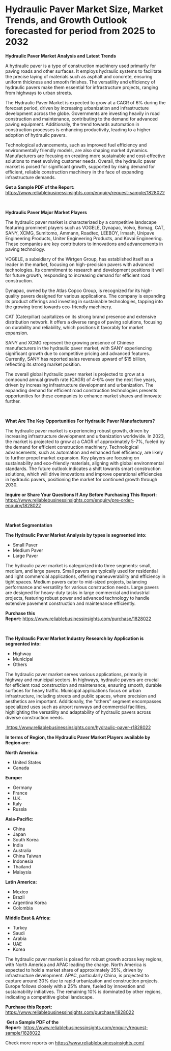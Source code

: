 <p><h1>Hydraulic Paver Market Size, Market Trends, and Growth Outlook forecasted for period from 2025 to 2032</h1></p><p><strong>Hydraulic Paver Market Analysis and Latest Trends</strong></p>
<p><p>A hydraulic paver is a type of construction machinery used primarily for paving roads and other surfaces. It employs hydraulic systems to facilitate the precise laying of materials such as asphalt and concrete, ensuring uniform thickness and smooth finishes. The versatility and efficiency of hydraulic pavers make them essential for infrastructure projects, ranging from highways to urban streets.</p><p>The Hydraulic Paver Market is expected to grow at a CAGR of 6% during the forecast period, driven by increasing urbanization and infrastructure development across the globe. Governments are investing heavily in road construction and maintenance, contributing to the demand for advanced paving equipment. Additionally, the trend towards automation in construction processes is enhancing productivity, leading to a higher adoption of hydraulic pavers. </p><p>Technological advancements, such as improved fuel efficiency and environmentally friendly models, are also shaping market dynamics. Manufacturers are focusing on creating more sustainable and cost-effective solutions to meet evolving customer needs. Overall, the hydraulic paver market is poised for significant growth, supported by rising demand for efficient, reliable construction machinery in the face of expanding infrastructure demands.</p></p>
<p><strong>Get a Sample PDF of the Report:&nbsp;</strong> <a href="https://www.reliablebusinessinsights.com/enquiry/request-sample/1828022?utm_campaign=3384&utm_medium=2&utm_source=Github&utm_content=ia&utm_term=12042025&utm_id=hydraulic-paver">https://www.reliablebusinessinsights.com/enquiry/request-sample/1828022</a></p>
<p>&nbsp;</p>
<p><strong>Hydraulic Paver Major Market Players</strong></p>
<p><p>The hydraulic paver market is characterized by a competitive landscape featuring prominent players such as VOGELE, Dynapac, Volvo, Bomag, CAT, SANY, XCMG, Sumitomo, Ammann, Roadtec, LEEBOY, Irmash, Unipave Engineering Products, Uniter Engineering Products, and Kovai Engineering. These companies are key contributors to innovations and advancements in paving technology.</p><p>VOGELE, a subsidiary of the Wirtgen Group, has established itself as a leader in the market, focusing on high-precision pavers with advanced technologies. Its commitment to research and development positions it well for future growth, responding to increasing demand for efficient road construction.</p><p>Dynapac, owned by the Atlas Copco Group, is recognized for its high-quality pavers designed for various applications. The company is expanding its product offerings and investing in sustainable technologies, tapping into the growing trend towards eco-friendly machinery.</p><p>CAT (Caterpillar) capitalizes on its strong brand presence and extensive distribution network. It offers a diverse range of paving solutions, focusing on durability and reliability, which positions it favorably for market expansion. </p><p>SANY and XCMG represent the growing presence of Chinese manufacturers in the hydraulic paver market, with SANY experiencing significant growth due to competitive pricing and advanced features. Currently, SANY has reported sales revenues upward of $15 billion, reflecting its strong market position.</p><p>The overall global hydraulic paver market is projected to grow at a compound annual growth rate (CAGR) of 4-6% over the next five years, driven by increasing infrastructure development and urbanization. The expanding demand for efficient road construction technologies presents opportunities for these companies to enhance market shares and innovate further.</p></p>
<p>&nbsp;</p>
<p><strong>What Are The Key Opportunities For Hydraulic Paver Manufacturers?</strong></p>
<p><p>The hydraulic paver market is experiencing robust growth, driven by increasing infrastructure development and urbanization worldwide. In 2023, the market is projected to grow at a CAGR of approximately 5-7%, fueled by the demand for efficient construction machinery. Technological advancements, such as automation and enhanced fuel efficiency, are likely to further propel market expansion. Key players are focusing on sustainability and eco-friendly materials, aligning with global environmental standards. The future outlook indicates a shift towards smart construction solutions, which will drive innovations and improve operational efficiencies in hydraulic pavers, positioning the market for continued growth through 2030.</p></p>
<p><strong>Inquire or Share Your Questions If Any Before Purchasing This Report:</strong> <a href="https://www.reliablebusinessinsights.com/enquiry/pre-order-enquiry/1828022?utm_campaign=3384&utm_medium=2&utm_source=Github&utm_content=ia&utm_term=12042025&utm_id=hydraulic-paver">https://www.reliablebusinessinsights.com/enquiry/pre-order-enquiry/1828022</a></p>
<p>&nbsp;</p>
<p><strong>Market Segmentation</strong></p>
<p><strong>The Hydraulic Paver Market Analysis by types is segmented into:</strong></p>
<p><ul><li>Small Paver</li><li>Medium Paver</li><li>Large Paver</li></ul></p>
<p><p>The hydraulic paver market is categorized into three segments: small, medium, and large pavers. Small pavers are typically used for residential and light commercial applications, offering maneuverability and efficiency in tight spaces. Medium pavers cater to mid-sized projects, balancing performance and versatility for various construction needs. Large pavers are designed for heavy-duty tasks in large commercial and industrial projects, featuring robust power and advanced technology to handle extensive pavement construction and maintenance efficiently.</p></p>
<p><strong>Purchase this Report:&nbsp;</strong><a href="https://www.reliablebusinessinsights.com/purchase/1828022?utm_campaign=3384&utm_medium=2&utm_source=Github&utm_content=ia&utm_term=12042025&utm_id=hydraulic-paver">https://www.reliablebusinessinsights.com/purchase/1828022</a></p>
<p>&nbsp;</p>
<p><strong>The Hydraulic Paver Market Industry Research by Application is segmented into:</strong></p>
<p><ul><li>Highway</li><li>Municipal</li><li>Others</li></ul></p>
<p><p>The hydraulic paver market serves various applications, primarily in highway and municipal sectors. In highways, hydraulic pavers are crucial for efficient road construction and maintenance, ensuring smooth, durable surfaces for heavy traffic. Municipal applications focus on urban infrastructure, including streets and public spaces, where precision and aesthetics are important. Additionally, the "others" segment encompasses specialized uses such as airport runways and commercial facilities, highlighting the versatility and adaptability of hydraulic pavers across diverse construction needs.</p></p>
<p><a href="https://www.reliablebusinessinsights.com/hydraulic-paver-r1828022?utm_campaign=3384&utm_medium=2&utm_source=Github&utm_content=ia&utm_term=12042025&utm_id=hydraulic-paver">&nbsp;https://www.reliablebusinessinsights.com/hydraulic-paver-r1828022</a></p>
<p><strong>In terms of Region, the Hydraulic Paver Market Players available by Region are:</strong></p>
<p>
    <p> <strong> North America: </strong>
        <ul>
            <li>United States</li>
            <li>Canada</li>
        </ul>
        </p> 
    <p> <strong> Europe: </strong>
        <ul>
            <li>Germany</li>
            <li>France</li>
            <li>U.K.</li>
            <li>Italy</li>
            <li>Russia</li>
        </ul>
        </p> 
    <p> <strong> Asia-Pacific: </strong>
        <ul>
            <li>China</li>
            <li>Japan</li>
            <li>South Korea</li>
            <li>India</li>
            <li>Australia</li>
            <li>China Taiwan</li>
            <li>Indonesia</li>
            <li>Thailand</li>
            <li>Malaysia</li>
        </ul>
        </p> 
    <p> <strong> Latin America: </strong>
        <ul>
            <li>Mexico</li>
            <li>Brazil</li>
            <li>Argentina Korea</li>
            <li>Colombia</li>
        </ul>
        </p> 
    <p> <strong> Middle East & Africa: </strong>
        <ul>
            <li>Turkey</li>
            <li>Saudi</li>
            <li>Arabia</li>
            <li>UAE</li>
            <li>Korea</li>
        </ul>
    </p>
    </p>
<p><p>The hydraulic paver market is poised for robust growth across key regions, with North America and APAC leading the charge. North America is expected to hold a market share of approximately 35%, driven by infrastructure development. APAC, particularly China, is projected to capture around 30% due to rapid urbanization and construction projects. Europe follows closely with a 25% share, fueled by innovation and sustainability initiatives. The remaining 10% is dominated by other regions, indicating a competitive global landscape.</p></p>
<p><strong>Purchase this Report: </strong><a href="https://www.reliablebusinessinsights.com/purchase/1828022?utm_campaign=3384&utm_medium=2&utm_source=Github&utm_content=ia&utm_term=12042025&utm_id=hydraulic-paver">https://www.reliablebusinessinsights.com/purchase/1828022</a></p>
<p>&nbsp;<strong>Get a Sample PDF of the Report:&nbsp;&nbsp;</strong><a href="https://www.reliablebusinessinsights.com/enquiry/request-sample/1828022?utm_campaign=3384&utm_medium=2&utm_source=Github&utm_content=ia&utm_term=12042025&utm_id=hydraulic-paver">https://www.reliablebusinessinsights.com/enquiry/request-sample/1828022</a></p>
<p><strong></strong></p>
<p>Check more reports on <a href="https://www.reliablebusinessinsights.com/?utm_campaign=3384&utm_medium=2&utm_source=Github&utm_content=ia&utm_term=12042025&utm_id=hydraulic-paver">https://www.reliablebusinessinsights.com/</a></p>